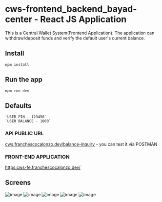 # cws-frontend_backend_bayad-center - React JS Application 

This is a Central Wallet System(Frontend Application). The application can
withdraw/deposit funds and verify the default user's current balance.

## Install
    npm install
 
## Run the app 
    npm run dev

## Defaults 
    `USER PIN - 123456`
    `USER BALANCE - 1000`


### API PUBLIC URL
[cws.franchescocalonzo.dev/balance-inquiry](https://cws.franchescocalonzo.dev/api/balance-inquiry) - you can test it via POSTMAN

### FRONT-END APPLICATION
[https:cws-fe.franchescocalonzo.dev/](https://cws-fe.franchescocalonzo.dev/)

## Screens
![image](https://github.com/franchescocalonzo/cws-frontend_bayad-center/assets/56950054/bb752763-0602-465f-b0d6-b192ddb497b5)
![image](https://github.com/franchescocalonzo/cws-frontend_bayad-center/assets/56950054/d8e3ae7b-f6b4-461c-b282-f24c859d3ee9)
![image](https://github.com/franchescocalonzo/cws-frontend_bayad-center/assets/56950054/2c89f212-40ab-4f7f-98b6-4f26e584a664)
![image](https://github.com/franchescocalonzo/cws-frontend_bayad-center/assets/56950054/93894ae9-42fc-430f-b1c4-cda465d99ea5)
![image](https://github.com/franchescocalonzo/cws-frontend_bayad-center/assets/56950054/b7b30fe8-58fe-4404-826c-b9c194c6507f)


